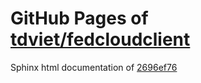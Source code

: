GitHub Pages of [tdviet/fedcloudclient](https://github.com/tdviet/fedcloudclient.git)
===
Sphinx html documentation of [2696ef76](https://github.com/tdviet/fedcloudclient/tree/2696ef767e67ef0a20b36d7b4f7b01522bcb16ba)
